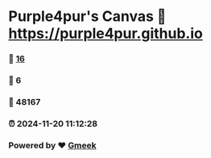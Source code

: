 # Purple4pur's Canvas :link: https://purple4pur.github.io 
### :page_facing_up: [16](https://purple4pur.github.io/tag.html) 
### :speech_balloon: 6 
### :hibiscus: 48167 
### :alarm_clock: 2024-11-20 11:12:28 
### Powered by :heart: [Gmeek](https://github.com/Meekdai/Gmeek)
